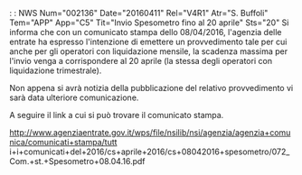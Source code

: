  :  : NWS Num="002136" Date="20160411" Rel="V4R1" Atr="S. Buffoli" Tem="APP" App="C5" Tit="Invio Spesometro fino al 20 aprile" Sts="20"
Si informa che con un comunicato stampa dello 08/04/2016, l'agenzia delle entrate ha espresso l'intenzione di emettere un provvedimento tale per cui anche per gli operatori con liquidazione mensile, la scadenza massima per l'invio venga a corrispondere al 20 aprile (la stessa degli operatori con liquidazione trimestrale).

Non appena si avrà notizia della pubblicazione del relativo provvedimento vi sarà data ulteriore comunicazione.

A seguire il link a cui si può trovare il comunicato stampa.

http://www.agenziaentrate.gov.it/wps/file/nsilib/nsi/agenzia/agenzia+comunica/comunicati+stampa/tutt
i+i+comunicati+del+2016/cs+aprile+2016/cs+08042016+spesometro/072_Com.+st.+Spesometro+08.04.16.pdf

